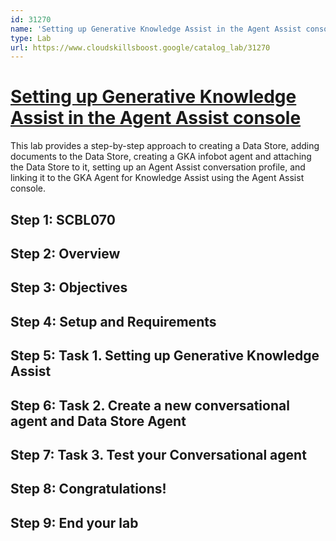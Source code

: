 ```yaml
---
id: 31270
name: 'Setting up Generative Knowledge Assist in the Agent Assist console'
type: Lab
url: https://www.cloudskillsboost.google/catalog_lab/31270
---
```


# [Setting up Generative Knowledge Assist in the Agent Assist console](https://www.cloudskillsboost.google/catalog_lab/31270)

This lab provides a step-by-step approach to creating a Data Store, adding documents to the Data Store, creating a GKA infobot agent and attaching the Data Store to it, setting up an Agent Assist conversation profile, and linking it to the GKA Agent for Knowledge Assist using the Agent Assist console.

## Step 1: SCBL070

## Step 2: Overview

## Step 3: Objectives

## Step 4: Setup and Requirements

## Step 5: Task 1. Setting up Generative Knowledge Assist

## Step 6: Task 2. Create a new conversational agent and Data Store Agent

## Step 7: Task 3. Test your Conversational agent

## Step 8: Congratulations!

## Step 9: End your lab
